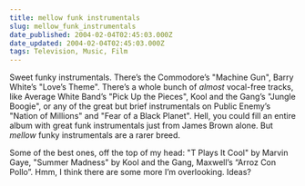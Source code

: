 ```yaml
---
title: mellow funk instrumentals
slug: mellow_funk_instrumentals
date_published: 2004-02-04T02:45:03.000Z
date_updated: 2004-02-04T02:45:03.000Z
tags: Television, Music, Film
---
```


Sweet funky instrumentals. There’s the Commodore’s "Machine Gun", Barry White’s "Love’s Theme". There’s a whole bunch of *almost* vocal-free tracks, like Average White Band’s "Pick Up the Pieces", Kool and the Gang’s "Jungle Boogie", or any of the great but brief instrumentals on Public Enemy’s "Nation of Millions" and "Fear of a Black Planet". Hell, you could fill an entire album with great funk instrumentals just from James Brown alone. But *mellow* funky instrumentals are a rarer breed.

Some of the best ones, off the top of my head: "T Plays It Cool" by Marvin Gaye, "Summer Madness" by Kool and the Gang, Maxwell’s “Arroz Con Pollo”. Hmm, I think there are some more I’m overlooking. Ideas?

